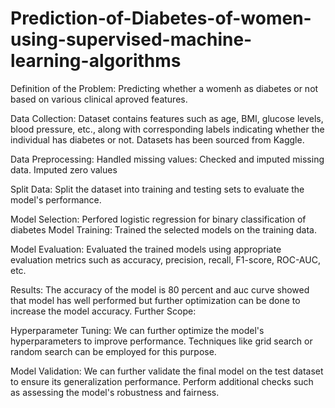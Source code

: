 # Prediction-of-Diabetes-of-women-using-supervised-machine-learning-algorithms
Definition of the Problem: Predicting whether a womenh as diabetes or not based on various clinical aproved features.

Data Collection: Dataset contains features such as age, BMI, glucose levels, blood pressure, etc., along with corresponding labels indicating whether the individual has diabetes or not. Datasets has been sourced from Kaggle.

Data Preprocessing:
Handled missing values: Checked and imputed missing data.
Imputed zero values

Split Data: Split the dataset into training and testing sets to evaluate the model's performance.

Model Selection:
Perfored logistic regression for binary classification of diabetes
Model Training: Trained the selected models on the training data.

Model Evaluation:
Evaluated the trained models using appropriate evaluation metrics such as accuracy, precision, recall, F1-score, ROC-AUC, etc.

Results:
The accuracy of the model is 80 percent and auc curve showed that model has well performed but further optimization can be done to increase the model accuracy.
Further Scope:

Hyperparameter Tuning: We can further optimize the model's hyperparameters to improve performance. Techniques like grid search or random search can be employed for this purpose.

Model Validation:
We can further validate the final model on the test dataset to ensure its generalization performance.
Perform additional checks such as assessing the model's robustness and fairness.
